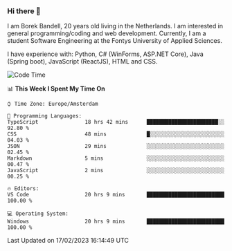 ### Hi there 👋

I am Borek Bandell, 20 years old living in the Netherlands. I am interested in general programming/coding and web development. Currently, I am a student Software Engineering at the Fontys University of Applied Sciences.

I have experience with: Python, C# (WinForms, ASP.NET Core), Java (Spring boot), JavaScript (ReactJS), HTML and CSS.

<!--START_SECTION:waka-->
![Code Time](http://img.shields.io/badge/Code%20Time-403%20hrs%206%20mins-blue)

📊 **This Week I Spent My Time On** 

```text
⌚︎ Time Zone: Europe/Amsterdam

💬 Programming Languages: 
TypeScript               18 hrs 42 mins      ███████████████████████░░   92.80 % 
CSS                      48 mins             █░░░░░░░░░░░░░░░░░░░░░░░░   04.03 % 
JSON                     29 mins             ░░░░░░░░░░░░░░░░░░░░░░░░░   02.45 % 
Markdown                 5 mins              ░░░░░░░░░░░░░░░░░░░░░░░░░   00.47 % 
JavaScript               2 mins              ░░░░░░░░░░░░░░░░░░░░░░░░░   00.25 % 

🔥 Editors: 
VS Code                  20 hrs 9 mins       █████████████████████████   100.00 % 

💻 Operating System: 
Windows                  20 hrs 9 mins       █████████████████████████   100.00 % 

```


 Last Updated on 17/02/2023 16:14:49 UTC
<!--END_SECTION:waka-->

<!--**tcBorek2002/tcBorek2002** is a ✨ _special_ ✨ repository because its `README.md` (this file) appears on your GitHub profile.

Here are some ideas to get you started:

- 🔭 I’m currently working on ...
- 🌱 I’m currently learning ...
- 👯 I’m looking to collaborate on ...
- 🤔 I’m looking for help with ...
- 💬 Ask me about ...
- 📫 How to reach me: ...
- 😄 Pronouns: ...
- ⚡ Fun fact: ...
-->

